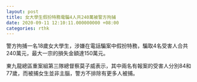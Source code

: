 ```yaml
---
layout: post
title: 女大學生假扮特務電騙4人共240萬被警方拘捕
date: 2020-09-11 12:10:11.000000000 +08:00
categories: rthk
---
```


警方拘捕一名18歲女大學生，涉嫌在電話騙案中假扮特務，騙取4名受害人合共240萬元，最大一宗的損失金額達150萬元。

東九龍總區重案組第三隊總督察莫子威表示，其中兩名有報案的受害人分別84和77歲，而被捕女生並非主腦，警方不排除有更多人被捕。
